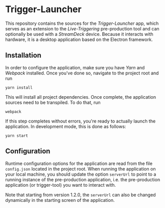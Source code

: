 # Trigger-Launcher

This repository contains the sources for the *Trigger-Launcher* app, which
serves as an extension to the *Live-Triggering* pre-production tool and can
optionally be used with a *StreamDeck* device. Because it interacts with
hardware, it is a desktop application based on the Electron framework.

## Installation

In order to configure the application, make sure you have *Yarn* and *Webpack*
installed. Once you've done so, navigate to the project root and run

```
yarn install
```

This will install all project dependencies. Once complete, the application
sources need to be transpiled. To do that, run

```
webpack
```

If this step completes without errors, you're ready to actually launch the
application. In development mode, this is done as follows:

```
yarn start
```

## Configuration

Runtime configuration options for the application are read from the file
`config.json` located in the project root. When running the application on
your local machine, you should update the option `serverUrl` to point to a
running instance of the pre-production application, i.e. the pre-production
application (or trigger-tool) you want to interact with.

Note that starting from version 1.2.0, the `serverUrl` can also be changed
dynamically in the starting screen of the application.
